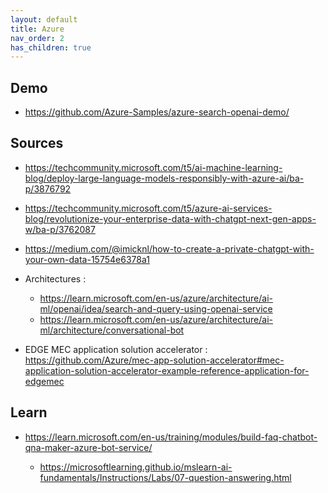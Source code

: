 ```yaml
---
layout: default
title: Azure
nav_order: 2
has_children: true
---
```


## Demo

- https://github.com/Azure-Samples/azure-search-openai-demo/

## Sources

- https://techcommunity.microsoft.com/t5/ai-machine-learning-blog/deploy-large-language-models-responsibly-with-azure-ai/ba-p/3876792
- https://techcommunity.microsoft.com/t5/azure-ai-services-blog/revolutionize-your-enterprise-data-with-chatgpt-next-gen-apps-w/ba-p/3762087
- https://medium.com/@imicknl/how-to-create-a-private-chatgpt-with-your-own-data-15754e6378a1

- Architectures :

  - <https://learn.microsoft.com/en-us/azure/architecture/ai-ml/openai/idea/search-and-query-using-openai-service>
  - <https://learn.microsoft.com/en-us/azure/architecture/ai-ml/architecture/conversational-bot>

- EDGE MEC application solution accelerator : https://github.com/Azure/mec-app-solution-accelerator#mec-application-solution-accelerator-example-reference-application-for-edgemec

## Learn

- https://learn.microsoft.com/en-us/training/modules/build-faq-chatbot-qna-maker-azure-bot-service/

  - https://microsoftlearning.github.io/mslearn-ai-fundamentals/Instructions/Labs/07-question-answering.html
